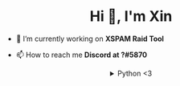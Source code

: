 <h1 align="center">Hi 👋, I'm Xin</h1>

- 🔭 I’m currently working on **XSPAM Raid Tool**

- 📫 How to reach me **Discord at ឵?#5870**

<details style='text-align: center;' align='center'>
<summary> Python <3 </summary>
<a href="https://www.python.org" target="_blank"> <img src="https://devicons.github.io/devicon/devicon.git/icons/python/python-original.svg" alt="python" width="40" height="40"/>

<p><img align="left" src="https://github-readme-stats.vercel.app/api/top-langs/?username=XinGodDev&layout=compact" alt="XinGodDev" /></p>

<p>&nbsp;<img align="center" src="https://github-readme-stats.vercel.app/api?username=XinGodDev&show_icons=true" alt="XinGodDev" /></p>
